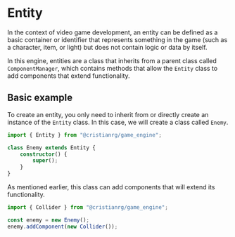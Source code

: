 # Entity

In the context of video game development, an entity can be defined as a basic container or identifier that represents something in the game (such as a character, item, or light) but does not contain logic or data by itself.

In this engine, entities are a class that inherits from a parent class called `ComponentManager`, which contains methods that allow the `Entity` class to add components that extend functionality.

## Basic example

To create an entity, you only need to inherit from or directly create an instance of the `Entity` class. In this case, we will create a class called `Enemy`.

```ts
import { Entity } from "@cristianrg/game_engine";

class Enemy extends Entity {
    constructor() {
        super();
    }
}
```

As mentioned earlier, this class can add components that will extend its functionality.

```ts
import { Collider } from "@cristianrg/game_engine";

const enemy = new Enemy();
enemy.addComponent(new Collider());
```